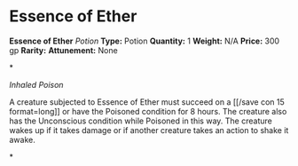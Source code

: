 # Essence of Ether

**Essence of Ether**
_Potion_
**Type:** Potion
**Quantity:** 1
**Weight:** N/A
**Price:** 300 gp
**Rarity:** 
**Attunement:** None

*<p>*Inhaled Poison*

A creature subjected to Essence of Ether must succeed on a [[/save con 15 format=long]] or have the Poisoned condition for 8 hours. The creature also has the Unconscious condition while Poisoned in this way. The creature wakes up if it takes damage or if another creature takes an action to shake it awake.</p>*